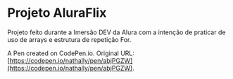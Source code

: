 # Projeto AluraFlix

Projeto feito durante a Imersão DEV da Alura com a intenção de praticar de uso de arrays e estrutura de repetição For.



A Pen created on CodePen.io. Original URL: [https://codepen.io/nathally/pen/abjPGZW](https://codepen.io/nathally/pen/abjPGZW).

